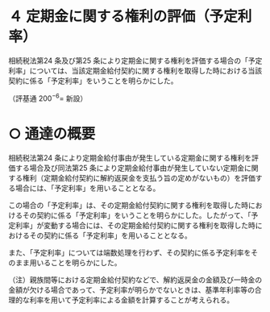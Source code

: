 # ４ 定期金に関する権利の評価（予定利率）

相続税法第24 条及び第25 条により定期金に関する権利を評価する場合の「予定利率」については、当該定期金給付契約に関する権利を取得した時における当該契約に係る「予定利率」をいうことを明らかにした。

（評基通 $200^{-6}{=}$ 新設）

# ○ 通達の概要

相続税法第24 条により定期金給付事由が発生している定期金に関する権利を評価する場合及び同法第25 条により定期金給付事由が発生していない定期金に関する権利（定期金給付契約に解約返戻金を支払う旨の定めがないもの）を評価する場合には、「予定利率」を用いることとなる。

この場合の「予定利率」は、その定期金給付契約に関する権利を取得した時におけるその契約に係る「予定利率」をいうことを明らかにした。したがって、「予定利率」が変動する場合には、その定期金給付契約に関する権利を取得した時におけるその契約に係る「予定利率」を用いることとなる。

また、「予定利率」については端数処理を行わず、その契約に係る予定利率をそのまま用いることを明らかにした。

（注）親族間等における定期金給付契約などで、解約返戻金の金額及び一時金の金額が欠ける場合であって、予定利率が明らかでないときは、基準年利率等の合理的な利率を用いて予定利率による金額を計算することが考えられる。